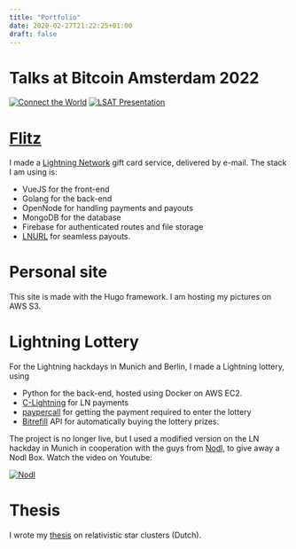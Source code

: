 ```yaml
---
title: "Portfolio"
date: 2020-02-27T21:22:25+01:00
draft: false
---
```

# Talks at Bitcoin Amsterdam 2022

[![Connect the World](https://img.youtube.com/vi/SazAgC4Zkng/0.jpg)](https://www.youtube.com/watch?v=SazAgC4Zkng)
[![LSAT Presentation](https://img.youtube.com/vi/WPHMJLpYWxw/0.jpg)](https://www.youtube.com/watch?v=WPHMJLpYWxw)

# [Flitz](https://flitz.cards)
I made a [Lightning Network](https://lightning.network) gift card service, delivered by e-mail. The stack I am using is:

- VueJS for the front-end
- Golang for the back-end
- OpenNode for handling payments and payouts
- MongoDB for the database
- Firebase for authenticated routes and file storage
- [LNURL](https://github.com/btcontract/lnurl-rfc/blob/master/spec.md) for seamless payouts.

# Personal site

This site is made with the Hugo framework. I am hosting my pictures on AWS S3.

# Lightning Lottery

For the Lightning hackdays in Munich and Berlin, I made a Lightning lottery, using

- Python for the back-end, hosted using Docker on AWS EC2.
- [C-Lightning](https://github.com/ElementsProject/lightning) for LN payments
- [paypercall](https://github.com/ElementsProject/lightning) for getting the payment required to enter the lottery
- [Bitrefill](https://bitrefill.com) API for automatically buying the lottery prizes.

The project is no longer live, but I used a modified version on the LN hackday in Munich in cooperation with the guys from [Nodl](https://nodl.it), to give away a Nodl Box. Watch the video on Youtube:

[![Nodl](https://img.youtube.com/vi/3uP4if4K8UU/0.jpg)](https://www.youtube.com/watch?v=3uP4if4K8UU)

# Thesis

I wrote my [thesis](https://lib.ugent.be/fulltxt/RUG01/002/349/830/RUG01-002349830_2017_0001_AC.pdf) on relativistic star clusters (Dutch).
